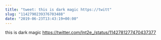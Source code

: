 ```yaml
---
title: "tweet: this is dark magic https://twitt"
slug: "1142790239376703488"
date: "2019-06-23T13:43:19+00:00"
---
```

this is dark magic https://twitter.com/Int2e_/status/1142781277470437377